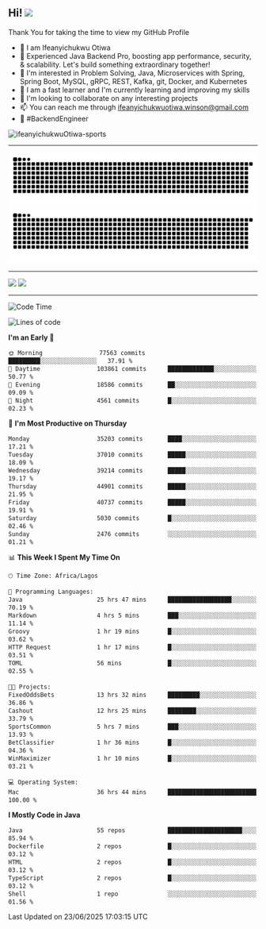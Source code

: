 <!-- BLOG-POST-LIST:START --><!-- BLOG-POST-LIST:END -->

## Hi! <img src="https://media.giphy.com/media/hvRJCLFzcasrR4ia7z/giphy.gif" width="4%"> 

Thank You for taking the time to view my GitHub Profile

- 👋 I am Ifeanyichukwu Otiwa
- 🚀 Experienced Java Backend Pro, boosting app performance, security, & scalability. Let's build something extraordinary together!
- 👀 I'm interested in Problem Solving, Java, Microservices with Spring, Spring Boot, MySQL, gRPC, REST, Kafka, git, Docker, and Kubernetes
- 🌱 I am a fast learner and I'm currently learning and improving my skills
- 💞️ I'm looking to collaborate on any interesting projects
- 📫 You can reach me through ifeanyichukwuotiwa.winson@gmail.com
- 🚀 #BackendEngineer

<p align="left" marginTop="10px"> <img src="https://komarev.com/ghpvc/?username=ifeanyichukwuOtiwa-sports&label=Profile%20views&color=0e75b6&style=for-the-badge" alt="ifeanyichukwuOtiwa-sports" /> </p>

***

<!--🐍📈SNAKEGRAPH / 🌐WEBSITE: https://github.com/Platane/snk -->
![github contribution grid snake animation](https://raw.githubusercontent.com/ifeanyichukwuOtiwa-sports/ifeanyichukwuOtiwa-sports/output/github-contribution-grid-snake-dark.svg#gh-dark-mode-only)![github contribution grid snake animation](https://raw.githubusercontent.com/ifeanyichukwuOtiwa-sports/ifeanyichukwuOtiwa-sports/output/github-contribution-grid-snake.svg#gh-light-mode-only)

***

<p float="left">
  <img float="left" src="https://github-readme-stats.vercel.app/api?username=ifeanyichukwuOtiwa-sports&count_private=true&include_all_commits=true&theme=react&show_icons=true" />
  <img float="right" src="https://github-readme-stats.vercel.app/api/top-langs/?username=ifeanyichukwuOtiwa-sports&layout=compact&show_icons=true&theme=react" /> 
</p>

***



<!--START_SECTION:waka-->
![Code Time](http://img.shields.io/badge/Code%20Time-3%2C864%20hrs%2037%20mins-blue)

![Lines of code](https://img.shields.io/badge/From%20Hello%20World%20I%27ve%20Written-54.7%20million%20lines%20of%20code-blue)

**I'm an Early 🐤** 

```text
🌞 Morning                77563 commits       █████████░░░░░░░░░░░░░░░░   37.91 % 
🌆 Daytime                103861 commits      █████████████░░░░░░░░░░░░   50.77 % 
🌃 Evening                18586 commits       ██░░░░░░░░░░░░░░░░░░░░░░░   09.09 % 
🌙 Night                  4561 commits        █░░░░░░░░░░░░░░░░░░░░░░░░   02.23 % 
```
📅 **I'm Most Productive on Thursday** 

```text
Monday                   35203 commits       ████░░░░░░░░░░░░░░░░░░░░░   17.21 % 
Tuesday                  37010 commits       █████░░░░░░░░░░░░░░░░░░░░   18.09 % 
Wednesday                39214 commits       █████░░░░░░░░░░░░░░░░░░░░   19.17 % 
Thursday                 44901 commits       █████░░░░░░░░░░░░░░░░░░░░   21.95 % 
Friday                   40737 commits       █████░░░░░░░░░░░░░░░░░░░░   19.91 % 
Saturday                 5030 commits        █░░░░░░░░░░░░░░░░░░░░░░░░   02.46 % 
Sunday                   2476 commits        ░░░░░░░░░░░░░░░░░░░░░░░░░   01.21 % 
```


📊 **This Week I Spent My Time On** 

```text
🕑︎ Time Zone: Africa/Lagos

💬 Programming Languages: 
Java                     25 hrs 47 mins      ██████████████████░░░░░░░   70.19 % 
Markdown                 4 hrs 5 mins        ███░░░░░░░░░░░░░░░░░░░░░░   11.14 % 
Groovy                   1 hr 19 mins        █░░░░░░░░░░░░░░░░░░░░░░░░   03.62 % 
HTTP Request             1 hr 17 mins        █░░░░░░░░░░░░░░░░░░░░░░░░   03.51 % 
TOML                     56 mins             █░░░░░░░░░░░░░░░░░░░░░░░░   02.55 % 

🐱‍💻 Projects: 
FixedOddsBets            13 hrs 32 mins      █████████░░░░░░░░░░░░░░░░   36.86 % 
Cashout                  12 hrs 25 mins      ████████░░░░░░░░░░░░░░░░░   33.79 % 
SportsCommon             5 hrs 7 mins        ███░░░░░░░░░░░░░░░░░░░░░░   13.93 % 
BetClassifier            1 hr 36 mins        █░░░░░░░░░░░░░░░░░░░░░░░░   04.36 % 
WinMaximizer             1 hr 10 mins        █░░░░░░░░░░░░░░░░░░░░░░░░   03.21 % 

💻 Operating System: 
Mac                      36 hrs 44 mins      █████████████████████████   100.00 % 
```

**I Mostly Code in Java** 

```text
Java                     55 repos            █████████████████████░░░░   85.94 % 
Dockerfile               2 repos             █░░░░░░░░░░░░░░░░░░░░░░░░   03.12 % 
HTML                     2 repos             █░░░░░░░░░░░░░░░░░░░░░░░░   03.12 % 
TypeScript               2 repos             █░░░░░░░░░░░░░░░░░░░░░░░░   03.12 % 
Shell                    1 repo              ░░░░░░░░░░░░░░░░░░░░░░░░░   01.56 % 
```




 Last Updated on 23/06/2025 17:03:15 UTC
<!--END_SECTION:waka-->

<!--
<p align="center">
![trophy](https://github-profile-trophy.vercel.app/?username=ifeanyichukwuOtiwa-sports&theme=onedark) (https://github.com/ryo-ma/github-profile-trophy)
</p>
-->

<!---
ifeanyi-otiwa/ifeanyi-otiwa is a ✨ special ✨ repository because its `README.md` (this file) appears on your GitHub profile.
You can click the Preview link to take a look at your changes.
--->
